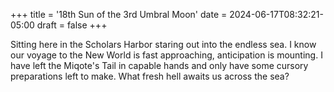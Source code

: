 +++
title = '18th Sun of the 3rd Umbral Moon'
date = 2024-06-17T08:32:21-05:00
draft = false
+++

 Sitting here in the Scholars Harbor staring out into the endless sea. I know our voyage to the New World is fast approaching, anticipation is mounting. I have left the Miqote's Tail in capable hands and only have some cursory preparations left to make. What fresh hell awaits us across the sea?
